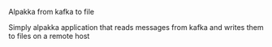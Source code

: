 Alpakka from kafka to file

Simply alpakka application that reads messages from kafka and writes them to files on a remote host
